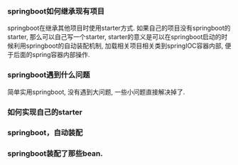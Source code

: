 ### springboot如何继承现有项目

springboot在继承其他项目时使用starter方式. 如果自己的项目没有springboot的starter, 那么可以自己写一个starter, starter的意义是可以在springboot启动的时候利用springboot的自动装配机制, 加载相关项目相关类到springIOC容器内部, 便于后面的spring容器内部操作.

### springboot遇到什么问题

简单实用springboot, 没有遇到大问题, 一些小问题直接解决掉了.

### 如何实现自己的starter

### springboot，自动装配

### springboot装配了那些bean.